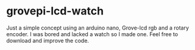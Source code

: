 # grovepi-lcd-watch
Just a simple concept using an arduino nano, Grove-lcd rgb and a rotary encoder. 
I was bored and lacked a watch so I made one. 
Feel free to download and improve the code.
